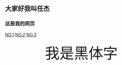## 大家好我叫任杰 
### 这是我的网页
[NO.1](http://jiege.xyz/vue/1.html)
[NO.2](https://jiege.xyz/vue/2.html)
[NO.3](https://jiege.xyz/vue/3.html)
<font face="黑体" size=10><center>我是黑体字</center></font>
